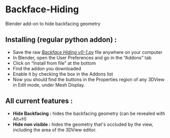 # Backface-Hiding
Blender add-on to hide backfacing geometry

## Installing (regular python addon) :

* Save the raw [*Backface Hiding v0-1.py*](https://github.com/ChameleonScales/Backface-Hiding/raw/master/Backface%20Hiding%20v0-1.py) file anywhere on your computer
* In Blender, open the User Preferences and go in the “Addons” tab
* Click on “Install from file” at the bottom
* Find the addon you downloaded
* Enable it by checking the box in the Addons list
* Now you should find the buttons in the Properties region of any 3DView in Edit mode, under Mesh Display.

## All current features :

* **Hide Backfacing :** hides the backfacing geometry (can be revealed with Alt+H)
* **Hide non visible :** hides the geometry that's occluded by the view, including the area of the 3DView editor.
